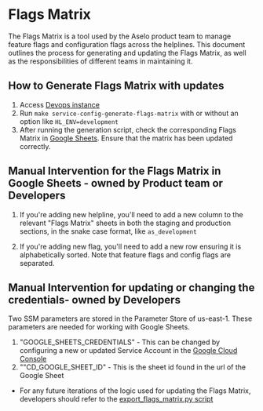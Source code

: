 # Flags Matrix

The Flags Matrix is a tool used by the Aselo product team to manage feature flags and configuration flags across the helplines. This document outlines the process for generating and updating the Flags Matrix, as well as the responsibilities of different teams in maintaining it.

## How to Generate Flags Matrix with updates

1. Access [Devops instance](https://github.com/techmatters/infrastructure-config/blob/master/terraform/modules/devops-instance/README.md)
2. Run `make service-config-generate-flags-matrix` with or without an option like `HL_ENV=development`
3. After running the generation script, check the corresponding Flags Matrix in [Google Sheets](https://docs.google.com/spreadsheets/d/1UccoRr51TiQR6tUsq3SrNsP9FVm0tMfhdWX7VvHXkbQ/edit?gid=1480518226#gid=285517452). Ensure that the matrix has been updated correctly.


## Manual Intervention for the Flags Matrix in Google Sheets - owned by Product team or Developers

1. If you're adding new helpline, you'll need to add a new column to the relevant "Flags Matrix" sheets in both the staging and production sections, in the snake case format, like `as_development`

2. If you're adding new flag, you'll need to add a new row ensuring it is alphabetically sorted. Note that feature flags and config flags are separated.


## Manual Intervention for updating or changing the credentials- owned by Developers

Two SSM parameters are stored in the Parameter Store of us-east-1. These parameters are needed for working with Google Sheets.
1. "GOOGLE_SHEETS_CREDENTIALS" - This can be changed by configuring a new or updated Service Account in the [Google Cloud Console](https://console.cloud.google.com/apis/credentials) 
2. ""CD_GOOGLE_SHEET_ID" - This is the sheet id found in the url of the Google Sheet

- For any future iterations of the logic used for updating the Flags Matrix, developers should refer to the [export_flags_matrix.py script](./scripts/python_tools/src/gsheet/export_flags_matrix.py)